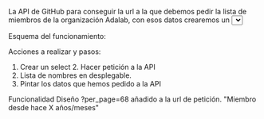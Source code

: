 La API de GitHub para conseguir la url a la que debemos pedir la lista de miembros de la organización Adalab, con esos datos crearemos un <select> con los nombres de usuario. 
Al seleccionar uno de ellos, pediremos sus datos y los mostraremos en una pequeña card.
API de github: https://developer.github.com/v3/

Esquema del funcionamiento:

Acciones a realizar y pasos: 
1. Crear un select 2. Hacer petición a la API 
3. Lista de nombres en desplegable. 
4. Pintar los datos que hemos pedido a la API

Funcionalidad
Diseño
?per_page=68 añadido a la url de petición.
"Miembro desde hace X años/meses" 
